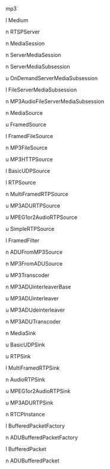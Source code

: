 mp3


l  Medium

n  RTSPServer

n  MediaSession

n  ServerMediaSession

n  ServerMediaSubsession

u  OnDemandServerMediaSubsession

l  FileServerMediaSubsession

n  MP3AudioFileServerMediaSubsession

n  MediaSource

u  FramedSource

l  FramedFileSource

n  MP3FileSource

u  MP3HTTPSource

l  BasicUDPSource

l  RTPSource

n  MultiFramedRTPSource

u  MP3ADURTPSource

u  MPEG1or2AudioRTPSource

u  SimpleRTPSource

l  FramedFilter

n  ADUFromMP3Source

n  MP3FromADUSource

u  MP3Transcoder

n  MP3ADUinterleaverBase

u  MP3ADUinterleaver

u  MP3ADUdeinterleaver

n  MP3ADUTranscoder

n  MediaSink

u  BasicUDPSink

u  RTPSink

l  MultiFramedRTPSink

n  AudioRTPSink

u  MPEG1or2AudioRTPSink

u  MP3ADURTPSink

n  RTCPInstance

 

l  BufferedPacketFactory

n  ADUBufferedPacketFactory

 

l  BufferedPacket

n  ADUBufferedPacket